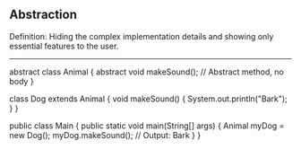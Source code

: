 ## Abstraction

Definition: Hiding the complex implementation details and showing only essential features to the user.

----------------------------------------------------------------------
abstract class Animal {
    abstract void makeSound();  // Abstract method, no body
}

class Dog extends Animal {
    void makeSound() {
        System.out.println("Bark");
    }
}

public class Main {
    public static void main(String[] args) {
        Animal myDog = new Dog();
        myDog.makeSound();  // Output: Bark
    }
}



